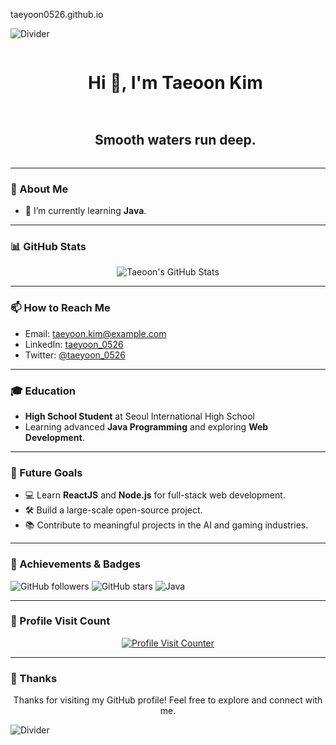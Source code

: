 taeyoon0526.github.io

<!--horizontal divider (gradient)-->
<img src="https://user-images.githubusercontent.com/73097560/115834477-dbab4500-a447-11eb-908a-139a6edaec5c.gif" alt="Divider">

<!--h1 without bottom border-->
<div id="user-content-toc">
  <ul align="center">
    <summary><h1 style="display: inline-block">Hi 👋, I'm Taeoon Kim</h1></summary>
  </ul>
</div>

<!--h2 without bottom border-->
<div id="user-content-toc">
  <ul align="center">
    <summary><h2 style="display: inline-block">Smooth waters run deep.</h2></summary>
  </ul>
</div>

---

### 🌱 About Me
- 🌱 I’m currently learning **Java**.

---

<!-- GitHub Stats -->
### 📊 GitHub Stats
<p align="center">
  <img title="🔥 Get streak stats for your profile at git.io/streak-stats" alt="Taeoon's GitHub Stats" src="https://github-readme-stats.vercel.app/api?username=taeyoon0526&theme=dark&show_icons=true&count_private=true" />
</p>

---

<!-- Contact & Social Media -->
### 📫 How to Reach Me
- Email: [taeyoon.kim@example.com](#)
- LinkedIn: [taeyoon_0526](#)
- Twitter: [@taeyoon_0526](#)

---

<!-- Education -->
### 🎓 Education
- **High School Student** at Seoul International High School
- Learning advanced **Java Programming** and exploring **Web Development**.

---

<!-- Future Goals -->
### 🌟 Future Goals
- 💻 Learn **ReactJS** and **Node.js** for full-stack web development.
- 🛠 Build a large-scale open-source project.
- 📚 Contribute to meaningful projects in the AI and gaming industries.

---

<!-- Badges -->
### 🏅 Achievements & Badges
![GitHub followers](https://img.shields.io/github/followers/taeyoon0526?style=social)
![GitHub stars](https://img.shields.io/github/stars/taeyoon0526?style=social)
![Java](https://img.shields.io/badge/Java-Expert-red?logo=java)

---

<!-- Profile Visit Counter -->
### 👀 Profile Visit Count
<p align="center">
  <a href="https://hits.seeyoufarm.com">
    <img src="https://hits.seeyoufarm.com/api/count/incr/badge.svg?url=https%3A%2F%2Fgithub.com%2Ftaeyoon0526&count_bg=%2379C83D&title_bg=%23555555&icon=github.svg&icon_color=%23E7E7E7&title=hits&edge_flat=false" alt="Profile Visit Counter" />
  </a>
</p>

---

<!-- Thank You Section -->
### 🤝 Thanks
<p align="center">Thanks for visiting my GitHub profile! Feel free to explore and connect with me.</p>

<!--horizontal divider (gradient)-->
<img src="https://user-images.githubusercontent.com/73097560/115834477-dbab4500-a447-11eb-908a-139a6edaec5c.gif" alt="Divider">  
